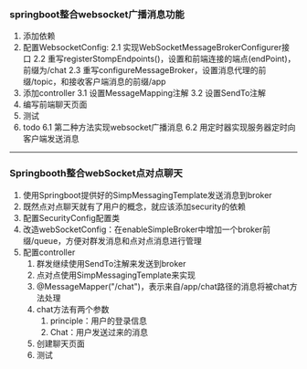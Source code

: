 ### springboot整合websocket广播消息功能
1. 添加依赖
2. 配置WebsocketConfig:
    2.1 实现WebSocketMessageBrokerConfigurer接口
    2.2 重写registerStompEndpoints()，设置和前端连接的端点(endPoint)，前缀为/chat
    2.3 重写configureMessageBroker，设置消息代理的前缀/topic，和接收客户端消息的前缀/app
3. 添加controller
    3.1 设置MessageMapping注解
    3.2 设置SendTo注解
4. 编写前端聊天页面
5. 测试
6. todo
    6.1 第二种方法实现websocket广播消息
    6.2 用定时器实现服务器定时向客户端发送消息

------------------------------------------------------------------------------------------------------------------------
### Springbooth整合webSocket点对点聊天
1. 使用Springboot提供好的SimpMessagingTemplate发送消息到broker
2. 既然点对点聊天就有了用户的概念，就应该添加security的依赖
3. 配置SecurityConfig配置类
4. 改造webSocketConfig：在enableSimpleBroker中增加一个broker前缀/queue，方便对群发消息和点对点消息进行管理
5. 配置controller
   1. 群发继续使用SendTo注解来发送到broker
   2. 点对点使用SimpMessagingTemplate来实现
   3. @MessageMapper("/chat")，表示来自/app/chat路径的消息将被chat方法处理
   4. chat方法有两个参数
      1. principle：用户的登录信息
      2. Chat：用户发送过来的消息
   5. 创建聊天页面
   6. 测试